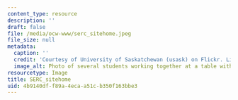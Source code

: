 ```yaml
---
content_type: resource
description: ''
draft: false
file: /media/ocw-www/serc_sitehome.jpeg
file_size: null
metadata:
  caption: ''
  credit: 'Courtesy of University of Saskatchewan (usask) on Flickr. License: CC BY-NC-SA.'
  image_alt: Photo of several students working together at a table with laptop computers.
resourcetype: Image
title: SERC_sitehome
uid: 4b9140df-f89a-4eca-a51c-b350f163bbe3
---
```

